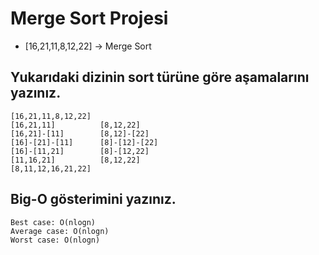 # Merge Sort Projesi

- [16,21,11,8,12,22] -> Merge Sort

## Yukarıdaki dizinin sort türüne göre aşamalarını yazınız.

```
[16,21,11,8,12,22]
[16,21,11]          [8,12,22]
[16,21]-[11]        [8,12]-[22]
[16]-[21]-[11]      [8]-[12]-[22]
[16]-[11,21]        [8]-[12,22]
[11,16,21]          [8,12,22]
[8,11,12,16,21,22]
```

## Big-O gösterimini yazınız.
```
Best case: O(nlogn)
Average case: O(nlogn)
Worst case: O(nlogn)
```

